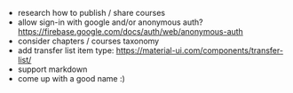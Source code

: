 - research how to publish / share courses
- allow sign-in with google and/or anonymous auth? https://firebase.google.com/docs/auth/web/anonymous-auth
- consider chapters / courses taxonomy
- add transfer list item type: https://material-ui.com/components/transfer-list/
- support markdown
- come up with a good name :)
